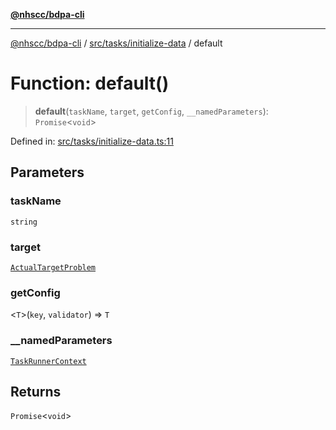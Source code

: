 [**@nhscc/bdpa-cli**](../../../../README.md)

***

[@nhscc/bdpa-cli](../../../../README.md) / [src/tasks/initialize-data](../README.md) / default

# Function: default()

> **default**(`taskName`, `target`, `getConfig`, `__namedParameters`): `Promise`\<`void`\>

Defined in: [src/tasks/initialize-data.ts:11](https://github.com/nhscc/bdpa-cli/blob/c8a325cdd3d6bbbd34604fbd2249eb233fe4776a/src/tasks/initialize-data.ts#L11)

## Parameters

### taskName

`string`

### target

[`ActualTargetProblem`](../../../constant/type-aliases/ActualTargetProblem.md)

### getConfig

\<`T`\>(`key`, `validator`) => `T`

### \_\_namedParameters

[`TaskRunnerContext`](../../../util/type-aliases/TaskRunnerContext.md)

## Returns

`Promise`\<`void`\>
